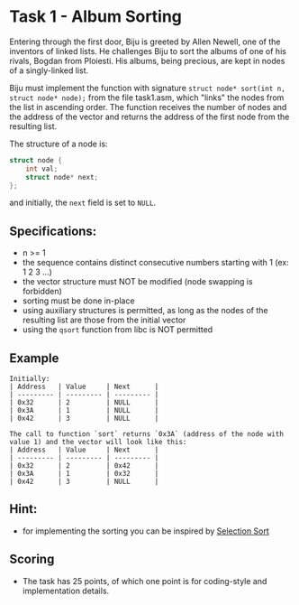 # Task 1 - Album Sorting

Entering through the first door, Biju is greeted by Allen Newell, one of the inventors of linked lists. He challenges Biju to sort the albums of one of his rivals, Bogdan from Ploiesti. His albums, being precious, are kept in nodes of a singly-linked list.

Biju must implement the function with signature `struct node* sort(int n, struct node* node);` from the file task1.asm, which "links" the nodes from the list in ascending order. The function receives the number of nodes and the address of the vector and returns the address of the first node from the resulting list.

The structure of a node is:
```c
struct node {
    int val;
    struct node* next;
};
```
and initially, the `next` field is set to `NULL`.

## Specifications:
- n >= 1
- the sequence contains distinct consecutive numbers starting with 1 (ex: 1 2 3 ...)
- the vector structure must NOT be modified (node swapping is forbidden)
- sorting must be done in-place
- using auxiliary structures is permitted, as long as the nodes of the resulting list are those from the initial vector
- using the `qsort` function from libc is NOT permitted

## Example
```
Initially:
| Address   | Value     | Next      |
| --------- | --------- | --------- |
| 0x32      | 2         | NULL      |
| 0x3A      | 1         | NULL      |
| 0x42      | 3         | NULL      |

The call to function `sort` returns `0x3A` (address of the node with value 1) and the vector will look like this:
| Address   | Value     | Next      |
| --------- | --------- | --------- |
| 0x32      | 2         | 0x42      |
| 0x3A      | 1         | 0x32      |
| 0x42      | 3         | NULL      |
```

## Hint:
- for implementing the sorting you can be inspired by [Selection Sort](https://www.geeksforgeeks.org/selection-sort/)

## Scoring
- The task has 25 points, of which one point is for coding-style and implementation details.
